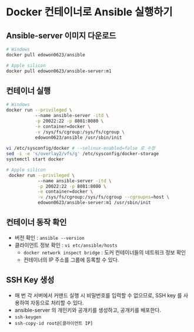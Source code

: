 # Docker 컨테이너로 Ansible 실행하기

## Ansible-server 이미지 다운로드

```bash
# Windows
docker pull edowon0623/ansible

# Apple silicon
docker pull edowon0623/ansible-server:m1
```



## 컨테이너 실행

```bash
# Windows
docker run --privileged \ 
           --name ansible-server -itd \
           -p 20022:22 -p 8081:8080 \
           -e container=docker \
           -v /sys/fs/cgroup:/sys/fs/cgroup \
           edowon0623/ansible /usr/sbin/init
           
vi /etc/sysconfig/docker # --selinux-enabled=false 로 수정
sed -i -e 's/overlay2/vfs/g' /etc/sysconfig/docker-storage
systemctl start docker

# Apple silicon
 docker run --privileged \ 
            --name ansible-server -itd \
            -p 20022:22 -p 8081:8080 \
            -e container=docker \
            -v /sys/fs/cgroup:/sys/fs/cgroup --cgroupns=host \
            edowon0623/ansible-server:m1 /usr/sbin/init
```



## 컨테이너 동작 확인

* 버전 확인 : `ansible --version`
* 클라이언트 정보 확인 : `vi etc/ansible/hosts`
  * `docker network inspect bridge` : 도커 컨테이너들의 네트워크 정보 확인
  * 컨테이너의 IP 주소를 그룹에 등록할 수 있다.



## SSH Key 생성

* 매 번 각 서버에서 커맨드 실행 시 비밀번호를 입력할 수 없으므로, SSH key 를 사용하여 자동으로 처리할 수 있다.
* ansible-server 의 개인키와 공개키를 생성하고, 공개키를 배포한다.
* `ssh-keygen`
* `ssh-copy-id root@[클라이언트 IP]`
